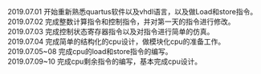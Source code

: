 2019.07.01 开始重新熟悉quartus软件以及vhdl语言，以及做Load和store指令。  
2019.07.02 完成整数计算指令和控制指令，并对第一天的指令进行修改。  
2019.07.03 完成控制状态寄存器指令以及对指令进行简单的仿真。  
2019.07.04 完成简单的结构化的cpu设计，做模块化cpu的准备工作。  
2019.07.05~08 完成cpu的load和store指令的编写。  
2019.07.09~10 完成cpu剩余指令的编写，基本完成cpu设计。
